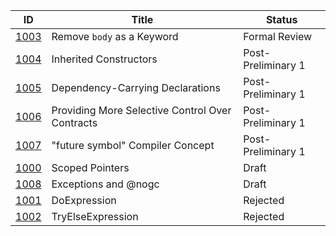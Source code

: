 |                  ID|                           Title|  Status|
|--------------------|--------------------------------|--------|
|[1003](./DIP1003.md)|      Remove `body` as a Keyword|Formal Review|
|[1004](./DIP1004.md)|          Inherited Constructors|Post-Preliminary 1|
|[1005](./DIP1005.md)|Dependency-Carrying Declarations|Post-Preliminary 1|
|[1006](./DIP1006.md)|Providing More Selective Control Over Contracts|Post-Preliminary 1|
|[1007](./DIP1007.md)|"future symbol" Compiler Concept|Post-Preliminary 1|
|[1000](./DIP1000.md)|                 Scoped Pointers|Draft|
|[1008](./DIP1008.md)|            Exceptions and @nogc|Draft|
|[1001](./DIP1001.md)|                    DoExpression|Rejected|
|[1002](./DIP1002.md)|               TryElseExpression|Rejected|
